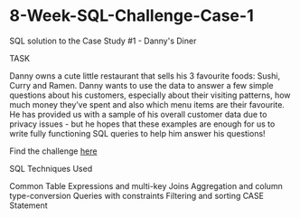 # 8-Week-SQL-Challenge-Case-1

SQL solution to the Case Study #1 - Danny's Diner

TASK

Danny owns a cute little restaurant that sells his 3 favourite foods: Sushi, Curry and Ramen. Danny wants to use the data to answer a few simple questions about his customers, especially about their visiting patterns, how much money they’ve spent and also which menu items are their favourite. He has provided us with a sample of his overall customer data due to privacy issues - but he hopes that these examples are enough for us to write fully functioning SQL queries to help him answer his questions!

Find the challenge [here](https://8weeksqlchallenge.com/case-study-1/)

SQL Techniques Used

Common Table Expressions and multi-key Joins
Aggregation and column type-conversion
Queries with constraints
Filtering and sorting
CASE Statement
